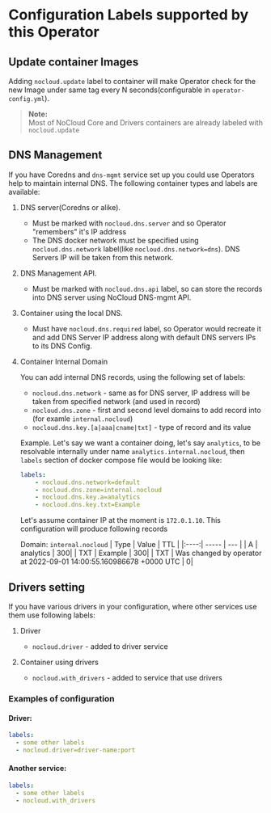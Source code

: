# Configuration Labels supported by this Operator

## Update container Images

Adding `nocloud.update` label to container will make Operator check for the new Image under same tag every N seconds(configurable in `operator-config.yml`).

> **Note:**  
Most of NoCloud Core and Drivers containers are already labeled with `nocloud.update`

## DNS Management

If you have Coredns and `dns-mgmt` service set up you could use Operators help to maintain internal DNS. The following container types and labels are available:

1. DNS server(Coredns or alike).

    * Must be marked with `nocloud.dns.server` and so Operator "remembers" it's IP address
    * The DNS docker network must be specified using `nocloud.dns.network` label(like `nocloud.dns.network=dns`). DNS Servers IP will be taken from this network.

2. DNS Management API.

    * Must be marked with `nocloud.dns.api` label, so can store the records into DNS server using NoCloud DNS-mgmt API.

3. Container using the local DNS.

    * Must have `nocloud.dns.required` label, so Operator would recreate it and add DNS Server IP address along with default DNS servers IPs to its DNS Config.

4. Container Internal Domain

    You can add internal DNS records, using the following set of labels:

    * `nocloud.dns.network` - same as for DNS server, IP address will be taken from specified network (and used in record)
    * `nocloud.dns.zone` - first and second level domains to add record into (for examle `internal.nocloud`)
    * `nocloud.dns.key.[a|aaa|cname|txt]` - type of record and its value

    Example. Let's say we want a container doing, let's say `analytics`, to be resolvable internally under name `analytics.internal.nocloud`, then `labels` section of docker compose file would be looking like:

    ```yaml
    labels:
        - nocloud.dns.network=default
        - nocloud.dns.zone=internal.nocloud
        - nocloud.dns.key.a=analytics
        - nocloud.dns.key.txt=Example
    ```

    Let's assume container IP at the moment is `172.0.1.10`. This configuration will produce following records

    Domain: `internal.nocloud`
    | Type | Value | TTL |
    |:----:| ----- | --- |
    | A | analytics | 300|
    | TXT | Example | 300|
    | TXT | Was changed by operator at 2022-09-01 14:00:55.160986678 +0000 UTC | 0|

## Drivers setting
If you have various drivers in your configuration, where other services use them use following labels:

1. Driver

    *  `nocloud.driver` - added to driver service

2. Container using drivers

    *  `nocloud.with_drivers` - added to service that use drivers

### Examples of configuration

#### Driver:
```yaml
labels:
  - some other labels
  - nocloud.driver=driver-name:port
```

#### Another service:
```yaml
labels:
  - some other labels
  - nocloud.with_drivers
```